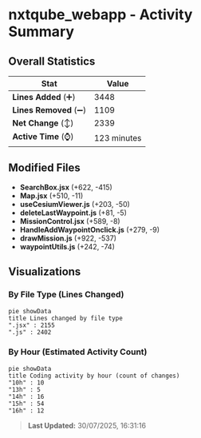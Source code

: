 # nxtqube_webapp - Activity Summary 

## Overall Statistics

| Stat                   | Value                                                             |
| ---------------------- | ----------------------------------------------------------------- |
| **Lines Added** (➕)   | 3448                                          |
| **Lines Removed** (➖) | 1109                                        |
| **Net Change** (↕)    | 2339                |
| **Active Time** (⌚)   | 123 minutes |


## Modified Files
- **SearchBox.jsx** (+622, -415)
- **Map.jsx** (+510, -11)
- **useCesiumViewer.js** (+203, -50)
- **deleteLastWaypoint.js** (+81, -5)
- **MissionControl.jsx** (+589, -8)
- **HandleAddWaypointOnclick.js** (+279, -9)
- **drawMission.js** (+922, -537)
- **waypointUtils.js** (+242, -74)

## Visualizations

### By File Type (Lines Changed)

```mermaid
pie showData
title Lines changed by file type
".jsx" : 2155
".js" : 2402
```

### By Hour (Estimated Activity Count)

```mermaid
pie showData
title Coding activity by hour (count of changes)
"10h" : 10
"13h" : 5
"14h" : 16
"15h" : 54
"16h" : 12
```


> **Last Updated:** 30/07/2025, 16:31:16
